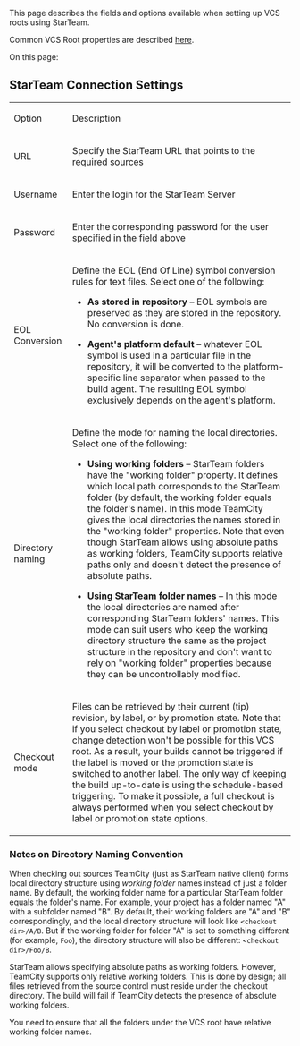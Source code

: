 [//]: # (title: StarTeam)
[//]: # (auxiliary-id: StarTeam)
This page describes the fields and options available when setting up VCS roots using StarTeam.

Common VCS Root properties are described [here](configuring-vcs-roots.md#Common+VCS+Root+Properties).

On this page:

<tag-list of="chapter" mode="tree" depth="4"/> 


## StarTeam Connection Settings



<table>
<tr>


<td>

Option 


</td>


<td>

Description 


</td>
</tr>
<tr>


<td>

 URL 


</td>


<td>

 Specify the StarTeam URL that points to the required sources 


</td>
</tr>
<tr>


<td>

 Username 


</td>


<td>

 Enter the login for the StarTeam Server 


</td>
</tr>
<tr>


<td>

 Password 


</td>


<td>

 Enter the corresponding password for the user specified in the field above 


</td>
</tr>
<tr>


<td>

 EOL Conversion 


</td>


<td>

 Define the EOL (End Of Line) symbol conversion rules for text files. Select one of the following:



	
* __As stored in repository__ – EOL symbols are preserved as they are stored in the repository. No conversion is done.
	
* __Agent's platform default__ – whatever EOL symbol is used in a particular file in the repository, it will be converted to the platform\-specific line separator when passed to the build agent. The resulting EOL symbol exclusively depends on the agent's platform.




</td>
</tr>
<tr>


<td>

 Directory naming 


</td>


<td>

 Define the mode for naming the local directories. Select one of the following:



	
* __Using working folders__ – StarTeam folders have the "working folder" property. It defines which local path corresponds to the StarTeam folder (by default, the working folder equals the folder's name). In this mode TeamCity gives the local directories the names stored in the "working folder" properties. Note that even though StarTeam allows using absolute paths as working folders, TeamCity supports relative paths only and doesn't detect the presence of absolute paths.
	
* __Using StarTeam folder names__ – In this mode the local directories are named after corresponding StarTeam folders' names. This mode can suit users who keep the working directory structure the same as the project structure in the repository and don't want to rely on "working folder" properties because they can be uncontrollably modified.




</td>
</tr>
<tr>


<td>

 Checkout mode 


</td>


<td>

 Files can be retrieved by their current (tip) revision, by label, or by promotion state. 
Note that if you select checkout by label or promotion state, change detection won't be possible for this VCS root. As a result, your builds cannot be triggered if the label is moved or the promotion state is switched to another label. The only way of keeping the build up\-to\-date is using the schedule\-based triggering. To make it possible, a full checkout is always performed when you select checkout by label or promotion state options. 


</td>
</tr>
</table>




### Notes on Directory Naming Convention



When checking out sources TeamCity (just as StarTeam native client) forms local directory structure using _working folder_ names instead of just a folder name. By default, the working folder name for a particular StarTeam folder equals the folder's name.
For example, your project has a folder named "A" with a subfolder named "B". By default, their working folders are "A" and "B" correspondingly, and the local directory structure will look like `<checkout dir>/A/B`. But if the working folder for folder "A" is set to something different (for example, `Foo`), the directory structure will also be different: `<checkout dir>/Foo/B`.



StarTeam allows specifying absolute paths as working folders. However, TeamCity supports only relative working folders. This is done by design; all files retrieved from the source control must reside under the checkout directory. The build will fail if TeamCity detects the presence of absolute working folders.



You need to ensure that all the folders under the VCS root have relative working folder names.


